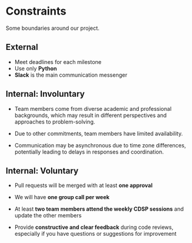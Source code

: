  # Constraints

Some boundaries around our project.

## External

- Meet deadlines for each milestone  
- Use only **Python**  
- **Slack** is the main communication messenger  

## Internal: Involuntary

- Team members come from diverse academic and professional backgrounds, which may
  result in different perspectives and approaches to problem-solving.  

- Due to other commitments, team members have limited availability.  

- Communication may be asynchronous due to time zone differences, potentially
  leading to delays in responses and coordination.  

## Internal: Voluntary

- Pull requests will be merged with at least **one approval**  

- We will have **one group call per week**  

- At least **two team members attend the weekly CDSP sessions** and update the
  other members  

- Provide **constructive and clear feedback** during code reviews, especially if
  you have questions or suggestions for improvement  
